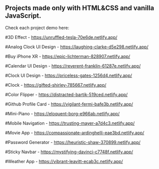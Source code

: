 
## Projects made only with HTML&CSS and vanilla JavaScript.

Check each project demo here:

#3D Effect - https://unruffled-tesla-70e6de.netlify.app/

#Analog Clock UI Design - https://laughing-clarke-d5e298.netlify.app/

#Buy iPhone XR - https://epic-lichterman-828907.netlify.app/

#Calendar UI Design - https://reverent-franklin-61287e.netlify.app/

#Clock UI Design - https://priceless-gates-1256d4.netlify.app/

#Clock - https://gifted-shirley-785667.netlify.app/

#Color Flipper - https://distracted-bartik-519ced.netlify.app/

#Github Profile Card - https://vigilant-fermi-bafe3b.netlify.app/

#Mini-Piano - https://eloquent-borg-e966ab.netlify.app/

#Mobile Navigation - https://trusting-mayer-a7d4c3.netlify.app/

#Movie App - https://compassionate-ardinghelli-eae3bd.netlify.app/

#Password Generator - https://heuristic-shaw-370899.netlify.app/

#Sticky Navbar - https://mystifying-davinci-c7748f.netlify.app/

#Weather App - https://vibrant-leavitt-ecab3c.netlify.app/

